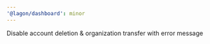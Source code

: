 ```yaml
---
'@lagon/dashboard': minor
---
```


Disable account deletion & organization transfer with error message
